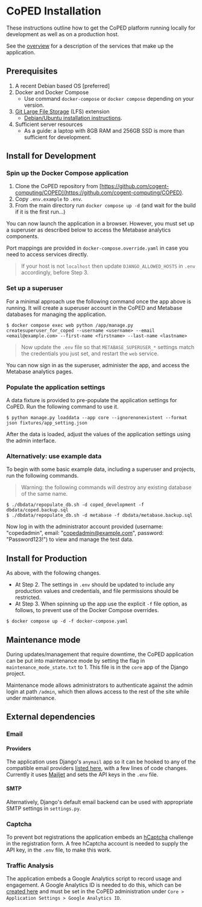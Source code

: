 # CoPED Installation

These instructions outline how to get the CoPED platform running locally for development as well as on a production host.

See the [overview](./OVERVIEW.md) for a description of the services that make up the application.

## Prerequisites

1. A recent Debian based OS [preferred]
2. Docker and Docker Compose
   * Use command `docker-compose` or `docker compose` depending on your version.
3. [Git Large File Storage](https://git-lfs.github.com/) (LFS) extension
   * [Debian/Ubuntu installation instructions](https://github.com/git-lfs/git-lfs/wiki/Installation#ubuntu).
4. Sufficient server resources
   * As a guide: a laptop with 8GB RAM and 256GB SSD is more than sufficient for development.

## Install for Development

### Spin up the Docker Compose application

1. Clone the CoPED repository from [https://github.com/cogent-computing/COPED](https://github.com/cogent-computing/COPED).
2. Copy `.env.example` to `.env`.
3. From the main directory run `docker compose up -d` (and wait for the build if it is the first run...)

You can now launch the application in a browser. However, you must set up a superuser as described below to access the Metabase analytics components.

Port mappings are provided in `docker-compose.override.yaml` in case you need to access services directly.  

> If your host is not `localhost` then update `DJANGO_ALLOWED_HOSTS` in `.env` accordingly, before Step 3.

### Set up a superuser

For a minimal approach use the following command once the app above is running.
It will create a superuser account in the CoPED and Metabase databases for managing the application.

```
$ docker compose exec web python /app/manage.py createsuperuser_for_coped --username <username> --email <email@example.com> --first-name <firstname> --last-name <lastname>
```

> Now update the `.env` file so that `METABASE_SUPERUSER_*` settings match the credentials you just set, and restart the `web` service.

You can now sign in as the superuser, administer the app, and access the Metabase analytics pages.

### Populate the application settings

A data fixture is provided to pre-populate the application settings for CoPED. Run the following command to use it.

```
$ python manage.py loaddata --app core --ignorenonexistent --format json fixtures/app_setting.json
```

After the data is loaded, adjust the values of the application settings using the admin interface.

### Alternatively: use example data

To begin with some basic example data, including a superuser and projects, run the following commands.

> Warning: the following commands will destroy any existing database of the same name.

```
$ ./dbdata/repopulate_db.sh -d coped_development -f dbdata/coped.backup.sql
$ ./dbdata/repopulate_db.sh -d metabase -f dbdata/metabase.backup.sql
```

Now log in with the administrator account provided (username: "copedadmin", email: "copedadmin@example.com", password: "Password123!") to view and manage the test data.


## Install for Production

As above, with the following changes.

* At Step 2. The settings in `.env` should be updated to include any production values and credentials, and file permissions should be restricted.
* At Step 3. When spinning up the app use the explicit `-f` file option, as follows, to prevent use of the Docker Compose overrides.

```
$ docker compose up -d -f docker-compose.yaml
```

## Maintenance mode

During updates/management that require downtime, the CoPED application can be put into maintenance mode by setting the flag in `maintenance_mode_state.txt` to 1. This file is in the `core` app of the Django project.

Maintenance mode allows administrators to authenticate against the admin login at path `/admin`, which then allows access to the rest of the site while under maintenance.

## External dependencies

### Email

#### Providers

The application uses Django's `anymail` app so it can be hooked to any of the compatible email providers [listed here](https://anymail.dev/en/stable/esps/), with a few lines of code changes. Currently it uses [Mailjet](https://www.mailjet.com/) and sets the API keys in the `.env` file.

#### SMTP

Alternatively, Django's default email backend can be used with appropriate SMTP settings in `settings.py`.

### Captcha

To prevent bot registrations the application embeds an [hCaptcha](https://www.hcaptcha.com/) challenge in the registration form. A free hCaptcha account is needed to supply the API key, in the `.env` file, to make this work. 

### Traffic Analysis

The application embeds a Google Analytics script to record usage and engagement. A Google Analytics ID is needed to do this, which can be [created here](https://analytics.google.com/analytics) and must be set in the CoPED administration under `Core > Application Settings > Google Analytics ID`.